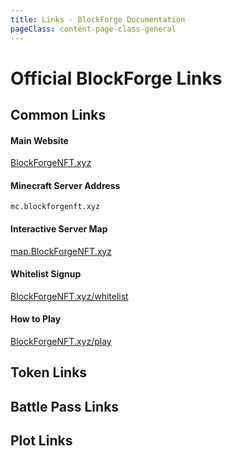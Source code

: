 ```yaml
---
title: Links - BlockForge Documentation
pageClass: content-page-class-general
---
```


# Official BlockForge Links

## Common Links

#### Main Website  
[BlockForgeNFT.xyz](https://www.BlockForgeNFT.xyz)


#### Minecraft Server Address
`mc.blockforgenft.xyz`

#### Interactive Server Map
[map.BlockForgeNFT.xyz](https://www.map.BlockForgeNFT.xyz)

#### Whitelist Signup
[BlockForgeNFT.xyz/whitelist](https://www.BlockForgeNFT.xyz/whitelist)

#### How to Play
[BlockForgeNFT.xyz/play](https://www.BlockForgeNFT.xyz/play)

## Token Links

## Battle Pass Links

## Plot Links
